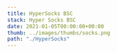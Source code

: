 ```yaml
---
title: HyperSocks BSC
stack: Hyper Socks BSC
date: 2021-01-05T00:00:00+00:00
thumb: ../images/thumbs/socks.png
path: "./HyperSocks"
---
```

